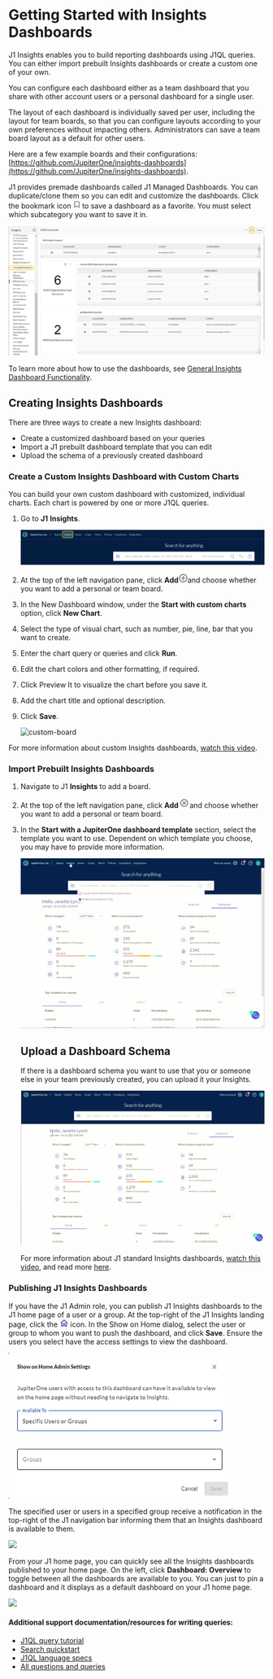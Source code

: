# Getting Started with Insights Dashboards

J1 Insights enables you to build reporting dashboards using J1QL queries. You can either import prebuilt Insights dashboards or create a custom one of your own.

You can configure each dashboard either as a team dashboard that you share with other account users or a personal dashboard for a single user. 

The layout of each dashboard is individually saved per user, including the layout for team boards, so that you can configure layouts according to your own preferences without impacting others. Administrators can save a team board layout as a default for other users.

Here are a few example boards and their configurations: [https://github.com/JupiterOne/insights-dashboards](https://github.com/JupiterOne/insights-dashboards).

J1 provides premade dashboards called J1 Managed Dashboards. You can duplicate/clone them so you can edit and customize the dashboards. Click the bookmark icon ![](../assets/icons/bookmark.png) to save a dashboard as a favorite. You must select which subcategory you want to save it in. 


![](../assets/insights-mgnd-boards.png) 



To learn more about how to use the dashboards, see [General Insights Dashboard Functionality](../insights-dashboards-general.md).

## Creating Insights Dashboards

There are three ways to create a new Insights dashboard:

- Create a customized dashboard based on your queries
- Import a J1 prebuilt dashboard template that you can edit
- Upload the schema of a previously created dashboard

### Create a Custom Insights Dashboard with Custom Charts

You can build your own custom dashboard with customized, individual charts. Each chart is powered by one or more J1QL queries.

1. Go to **J1** **Insights**.
   ​

   ![insights](../assets/insights.png)

   

2. At the top of the left navigation pane, click **Add**![](../assets/icons/add-policy.png)and choose whether you want to add a personal or team board.

3. In the New Dashboard window, under the **Start with custom charts** option, click **New Chart**.

4. Select the type of visual chart, such as number, pie, line, bar that you want to create.

5. Enter the chart query or queries and click **Run**.

6. Edit the chart colors and other formatting, if required.

7. Click Preview It to visualize the chart before you save it.

8. Add the chart title and optional description.

9. Click **Save**. 

   ![custom-board](../assets/custom.gif)

For more information about custom Insights dashboards, [watch this video](https://try.jupiterone.com/blog/how-to-create-customized-dashboards).

### Import Prebuilt Insights Dashboards

1. Navigate to J1 **Insights** to add a board.

2. At the top of the left navigation pane, click **Add**![](../assets/icons/add-chart.png)and choose whether you want to add a personal or team board.

3. In the **Start with a JupiterOne dashboard template** section, select the template you want to use. Dependent on which template you choose, you may have to provide more information.

   

   ![import-dashboard](../assets/insights-starters.gif)
   

   ## Upload a Dashboard Schema

   If there is a dashboard schema you want to use that you or someone else in your team previously created, you can upload it your Insights.
   


   ![](../assets/import-dashboard.gif) 

   


   For more information about J1 standard Insights dashboards, [watch this video](https://try.jupiterone.com/blog/video-how-to-modify-out-of-the-box-dashboards), and read more [here](./insights-dashboards-starters.md).



### Publishing J1 Insights Dashboards

If you have the J1 Admin role, you can publish J1 Insights dashboards to the J1 home page of a user or a group. At the top-right of the J1 Insights landing page, click the ![](../assets/icons/insights-send-to-home.png) icon. In the Show on Home dialog, select the user or group to whom you want to push the dashboard, and click **Save**. Ensure the users you select have the access settings to view the dashboard.



![](../assets/insights-publish-window.png) 



The specified user or users in a specified group receive a notification in the top-right of the J1 navigation bar informing them that an Insights dashboard is available to them.

  

![](../assets/insights-publish.gif)



From your J1 home page, you can quickly see all the Insights dashboards published to your home page. On the left, click **Dashboard: Overview** to toggle between all the dashboards are available to you. You can just to pin a dashboard and it displays as a default dashboard on your J1 home page.



![](../assets/insights-toggle.gif) 




#### Additional support documentation/resources for writing queries:

- [J1QL query tutorial](../jupiterOne-query-language_(J1QL)/tutorial-j1ql.md)
- [Search quickstart](../getting-started_and-admin/quickstart-search.md)
- [J1QL language specs](../jupiterOne-query-language_(J1QL)/jupiterOne-query-language.md)
- [All questions and queries](https://ask.us.jupiterone.io/filter?tagFilter=all)


